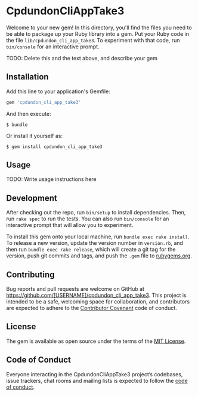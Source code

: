 # CpdundonCliAppTake3

Welcome to your new gem! In this directory, you'll find the files you need to be able to package up your Ruby library into a gem. Put your Ruby code in the file `lib/cpdundon_cli_app_take3`. To experiment with that code, run `bin/console` for an interactive prompt.

TODO: Delete this and the text above, and describe your gem

## Installation

Add this line to your application's Gemfile:

```ruby
gem 'cpdundon_cli_app_take3'
```

And then execute:

    $ bundle

Or install it yourself as:

    $ gem install cpdundon_cli_app_take3

## Usage

TODO: Write usage instructions here

## Development

After checking out the repo, run `bin/setup` to install dependencies. Then, run `rake spec` to run the tests. You can also run `bin/console` for an interactive prompt that will allow you to experiment.

To install this gem onto your local machine, run `bundle exec rake install`. To release a new version, update the version number in `version.rb`, and then run `bundle exec rake release`, which will create a git tag for the version, push git commits and tags, and push the `.gem` file to [rubygems.org](https://rubygems.org).

## Contributing

Bug reports and pull requests are welcome on GitHub at https://github.com/[USERNAME]/cpdundon_cli_app_take3. This project is intended to be a safe, welcoming space for collaboration, and contributors are expected to adhere to the [Contributor Covenant](http://contributor-covenant.org) code of conduct.

## License

The gem is available as open source under the terms of the [MIT License](https://opensource.org/licenses/MIT).

## Code of Conduct

Everyone interacting in the CpdundonCliAppTake3 project’s codebases, issue trackers, chat rooms and mailing lists is expected to follow the [code of conduct](https://github.com/[USERNAME]/cpdundon_cli_app_take3/blob/master/CODE_OF_CONDUCT.md).

